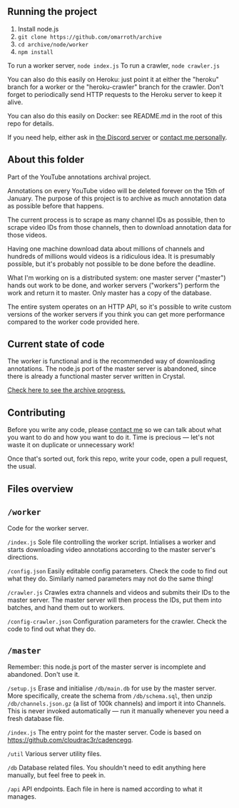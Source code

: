 ## Running the project

1. Install node.js
1. `git clone https://github.com/omarroth/archive`
1. `cd archive/node/worker`
1. `npm install`

To run a worker server, `node index.js`
To run a crawler, `node crawler.js`

You can also do this easily on Heroku: just point it at either the "heroku" branch for a worker or the "heroku-crawler" branch for the crawler. Don't forget to periodically send HTTP requests to the Heroku server to keep it alive.

You can also do this easily on Docker: see README.md in the root of this repo for details.

If you need help, either ask in [the Discord server](https://discord.gg/dP4Pu6d) or [contact me personally](https://cadence.moe/about/contact).

## About this folder

Part of the YouTube annotations archival project.

Annotations on every YouTube video will be deleted forever on the 15th of January. The purpose of this project is to archive as much annotation data as possible before that happens.

The current process is to scrape as many channel IDs as possible, then to scrape video IDs from those channels, then to download annotation data for those videos.

Having one machine download data about millions of channels and hundreds of millions would videos is a ridiculous idea. It is presumably possible, but it's probably not possible to be done before the deadline.

What I'm working on is a distributed system: one master server ("master") hands out work to be done, and worker servers ("workers") perform the work and return it to master. Only master has a copy of the database.

The entire system operates on an HTTP API, so it's possible to write custom versions of the worker servers if you think you can get more performance compared to the worker code provided here.

## Current state of code

The worker is functional and is the recommended way of downloading annotations. The node.js port of the master server is abandoned, since there is already a functional master server written in Crystal.

[Check here to see the archive progress.](https://archive.omar.yt/api/stats)

## Contributing

Before you write any code, please [contact me](https://cadence.moe/about/contact) so we can talk about what you want to do and how you want to do it. Time is precious — let's not waste it on duplicate or unnecessary work!

Once that's sorted out, fork this repo, write your code, open a pull request, the usual.

## Files overview

## `/worker`

Code for the worker server.

`/index.js`
Sole file controlling the worker script. Intialises a worker and starts downloading video annotations according to the master server's directions.

`/config.json`
Easily editable config parameters. Check the code to find out what they do. Similarly named parameters may not do the same thing!

`/crawler.js`
Crawles extra channels and videos and submits their IDs to the master server. The master server will then process the IDs, put them into batches, and hand them out to workers.

`/config-crawler.json`
Configuration parameters for the crawler. Check the code to find out what they do.

## `/master`

Remember: this node.js port of the master server is incomplete and abandoned. Don't use it.

`/setup.js`
Erase and initialise `/db/main.db` for use by the master server. More specifically, create the schema from `/db/schema.sql`, then unzip `/db/channels.json.gz` (a list of 100k channels) and import it into Channels. This is never invoked automatically — run it manually whenever you need a fresh database file.

`/index.js`
The entry point for the master server. Code is based on https://github.com/cloudrac3r/cadencegq.

`/util`
Various server utility files.

`/db`
Database related files. You shouldn't need to edit anything here manually, but feel free to peek in.

`/api`
API endpoints. Each file in here is named according to what it manages.